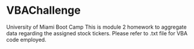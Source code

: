 # VBAChallenge
University of Miami Boot Camp 
This is module 2 homework to aggregate data regarding the assigned stock tickers.
Please refer to .txt file for VBA code employed.
